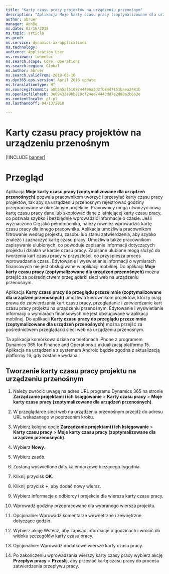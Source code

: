 ```yaml
---
title: "Karty czasu pracy projektów na urządzeniu przenośnym"
description: "Aplikacja Moje karty czasu pracy (zoptymalizowane dla urządzeń przenośnych) pozwala pracownikom tworzyć i przesyłać karty czasu pracy projektów, tak aby na urządzeniu przenośnym rejestrować godziny przepracowane w określonym projekcie."
author: abruer
manager: AnnBe
ms.date: 03/16/2018
ms.topic: article
ms.prod: 
ms.service: dynamics-ax-applications
ms.technology: 
audience: Application User
ms.reviewer: twheeloc
ms.search.scope: Core, Operations
ms.search.region: Global
ms.author: abruer
ms.search.validFrom: 2018-03-16
ms.dyn365.ops.version: April 2018 update
ms.translationtype: HT
ms.sourcegitcommit: a8b5a5af5108744406a3d2fb84d7151baea2481b
ms.openlocfilehash: 3e09433a9bb819cf24ee74443dd7e2d80a2b6b2e
ms.contentlocale: pl-pl
ms.lasthandoff: 04/13/2018

---
```


# <a name="project-timesheets-on-a-mobile-device"></a>Karty czasu pracy projektów na urządzeniu przenośnym

[!INCLUDE [banner](../includes/banner.md)]

# <a name="overview"></a>Przegląd

Aplikacja **Moje karty czasu pracy (zoptymalizowane dla urządzeń przenośnych)** pozwala pracownikom tworzyć i przesyłać karty czasu pracy projektów, tak aby na urządzeniu przenośnym rejestrować godziny przepracowane w określonym projekcie. Pracownicy mogą utworzyć nową kartę czasu pracy dane lub skopiować dane z istniejącej karty czasu pracy, co pozwala szybko i bezbłędnie wprowadzić informacje o czasie. Jeśli wyznaczono Cię jako pełnomocnika, należy również wprowadzić kartę czasu pracy dla innego pracownika. Aplikacja umożliwia pracownikom filtrowanie według projektu, zasobu lub stanu zatwierdzenia, aby szybko znaleźć i zaznaczyć kartę czasu pracy. Umożliwia także pracownikom zapisywanie ulubionych, co powoduje zapisanie informacji dotyczących projektu i działań w karcie czasu pracy. Zapisane ulubione mogą służyć do tworzenia kart czasu pracy w przyszłości, co przyspiesza proces wprowadzania czasu. Edytowanie i wyświetlanie informacji o wymiarach finansowych nie jest obsługiwane w aplikacji mobilnej. Do aplikacji **Moje karty czasu pracy (zoptymalizowane dla urządzeń przenośnych)** można przejść za pośrednictwem przeglądarki sieci web na urządzeniu przenośnym.

Aplikacja **Karty czasu pracy do przeglądu przeze mnie (zoptymalizowane dla urządzeń przenośnych)** umożliwia kierownikom projektów, którzy mają prawa do zatwierdzania kart czasu pracy, przeglądanie i zatwierdzanie kart czasu pracy projektu na urządzeniu przenośnym. Edytowanie i wyświetlanie informacji o wymiarach finansowych nie jest obsługiwane w aplikacji mobilnej. Do aplikacji **Karty czasu pracy do przeglądu przeze mnie (zoptymalizowane dla urządzeń przenośnych)** można przejść za pośrednictwem przeglądarki sieci web na urządzeniu przenośnym.

Ta aplikacja komórkowa działa na telefonach iPhone z programem Dynamics 365 for Finance and Operations z aktualizacją platformy 15.
Aplikacja na urządzenia z systemem Android będzie zgodna z aktualizacją platformy 16, gdy zostanie wydana.

<a name="create-a-project-timesheet-on-your-mobile-device"></a>Tworzenie karty czasu pracy projektu na urządzeniu przenośnym
------------------------------------------------

1.  Należy zwrócić uwagę na adres URL programu Dynamics 365 na stronie **Zarządzanie projektami i ich księgowanie** \> **Karty czasu pracy** \> **Moje karty czasu pracy (zoptymalizowane dla urządzeń przenośnych)**.

2.  W przeglądarce sieci web na urządzeniu przenośnym przejdź do adresu URL wskazanego w poprzednim kroku.
 
3.  Wybierz kolejno opcje **Zarządzanie projektami i ich księgowanie** \> **Karty czasu pracy** \> **Moje karty czasu pracy (zoptymalizowane dla urządzeń przenośnych)**.

4.  Wybierz **Nowy**.

5.  Wybierz zasób.

6.  Zostaną wyświetlone daty kalendarzowe bieżącego tygodnia.

7.  Kliknij przycisk **OK**.

8.  Kliknij przycisk **+**, aby dodać nowy wiersz.

9.  Wybierz informacje o odbiorcy i projekcie dla wiersza karty czasu pracy.

10. Wprowadź godziny przepracowane dla wybranego wiersza projektu.

11. Opcjonalne: Wprowadź komentarze wewnętrzne i zewnętrzne dotyczące godzin.

12. Wybierz akcję Wstecz, aby zapisać informacje o godzinach i wrócić do widoku szczegółów karty czasu pracy.

13. Opcjonalnie: Wprowadź dodatkowe wiersze karty czasu pracy.

14. Po zakończeniu wprowadzania wierszy karty czasy pracy wybierz akcję **Przepływ pracy** \> **Prześlij**, aby przesłać kartę czasu pracy do procesu zatwierdzenia przepływu pracy.

